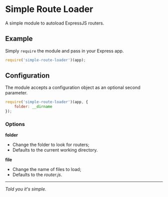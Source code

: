 # Simple Route Loader
A simple module to autoload ExpressJS routers.

## Example
Simply `require` the module and pass in your Express app.

```js
require('simple-route-loader')(app);
```

## Configuration
The module accepts a configuration object as an optional second parameter.

```js
require('simple-route-loader')(app, {
    folder: __dirname
});
```

### Options
__folder__
- Change the folder to look for routers;
- Defaults to the current working directory.

__file__
- Change the name of files to load;
- Defaults to the _router.js_.

____
_Told you it's simple._
